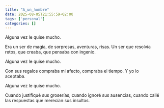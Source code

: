 ```yaml
---
title: "A_un_hombre"
date: 2025-08-05T21:55:59+02:00
tags: ['personal']
categories: []
---
```

Alguna vez
le quise mucho.

Era un ser de magia,
de sorpresas,
aventuras,
risas.
Un ser que resolvía retos,
que creaba,
que pensaba con ingenio.

Alguna vez
le quise mucho.

Con sus regalos
compraba mi afecto,
compraba el tiempo.
Y yo lo aceptaba.

Alguna vez
le quise mucho.

Cuando justifiqué sus groserías,
cuando ignoré sus ausencias,
cuando callé las respuestas
que merecían sus insultos.
